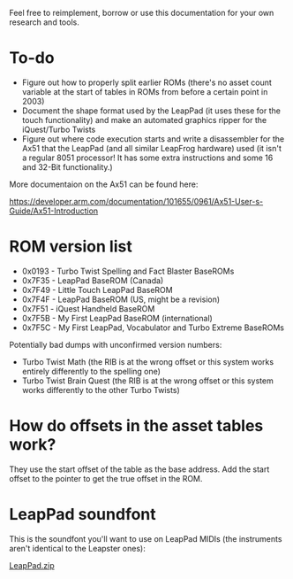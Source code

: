 Feel free to reimplement, borrow or use this documentation for your own research and tools.

# To-do
- Figure out how to properly split earlier ROMs (there's no asset count variable at the start of tables in ROMs from before a certain point in 2003)
- Document the shape format used by the LeapPad (it uses these for the touch functionality) and make an automated graphics ripper for the iQuest/Turbo Twists
- Figure out where code execution starts and write a disassembler for the Ax51 that the LeapPad (and all similar LeapFrog hardware) used (it isn't a regular 8051 processor! It has some extra instructions and some 16 and 32-Bit functionality.)

More documentaion on the Ax51 can be found here:

https://developer.arm.com/documentation/101655/0961/Ax51-User-s-Guide/Ax51-Introduction

# ROM version list
- 0x0193 - Turbo Twist Spelling and Fact Blaster BaseROMs
- 0x7F35 - LeapPad BaseROM (Canada)
- 0x7F49 - Little Touch LeapPad BaseROM
- 0x7F4F - LeapPad BaseROM (US, might be a revision)
- 0x7F51 - iQuest Handheld BaseROM
- 0x7F5B - My First LeapPad BaseROM (international)
- 0x7F5C - My First LeapPad, Vocabulator and Turbo Extreme BaseROMs

Potentially bad dumps with unconfirmed version numbers:
- Turbo Twist Math (the RIB is at the wrong offset or this system works entirely differently to the spelling one)
- Turbo Twist Brain Quest (the RIB is at the wrong offset or this system works differently to the other Turbo Twists)

# How do offsets in the asset tables work?
They use the start offset of the table as the base address. Add the start offset to the pointer to get the true offset in the ROM.

# LeapPad soundfont
This is the soundfont you'll want to use on LeapPad MIDIs (the instruments aren't identical to the Leapster ones):

[LeapPad.zip](https://github.com/user-attachments/files/17003961/LeapPad.zip)
